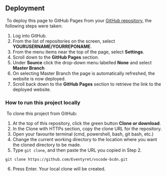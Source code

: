 ## Deployment
​
To deploy this page to GitHub Pages from your [GitHub repository](https://github.com/YOURUSERNAME/YOURREPONAME), the following steps were taken: 
1. Log into GitHub. 
2. From the list of repositories on the screen, select **YOURUSERNAME/YOURREPONAME**.
3. From the menu items near the top of the page, select **Settings**.
4. Scroll down to the **GitHub Pages** section.
5. Under **Source** click the drop-down menu labelled **None** and select **Master Branch**
6. On selecting Master Branch the page is automatically refreshed, the website is now deployed. 
7. Scroll back down to the **GitHub Pages** section to retrieve the link to the deployed website.
​
### How to run this project locally
​
To clone this project from GitHub:
1. At the top of this repository, click the green button **Clone or download**.
2. In the Clone with HTTPs section, copy the clone URL for the repository. 
3. Open your favourite terminal (cmd, powershell, bash, git bash, etc.)
4. Change the current working directory to the location where you want the cloned directory to be made.
5. Type `git clone`, and then paste the URL you copied in Step 2.
```console
git clone https://github.com/Eventyret/vscode-bcdn.git
```
6. Press Enter. Your local clone will be created.